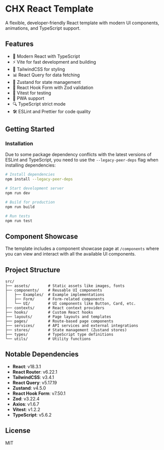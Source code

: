 # CHX React Template

A flexible, developer-friendly React template with modern UI components, animations, and TypeScript support.

## Features

- 🔄 Modern React with TypeScript
- ⚡ Vite for fast development and building
- 🎨 TailwindCSS for styling
- 📊 React Query for data fetching
- 🧩 Zustand for state management
- 📝 React Hook Form with Zod validation
- 🧪 Vitest for testing
- 📱 PWA support
- 🔍 TypeScript strict mode
- 🛠️ ESLint and Prettier for code quality

## Getting Started

### Installation

Due to some package dependency conflicts with the latest versions of ESLint and TypeScript, you need to use the `--legacy-peer-deps` flag when installing dependencies:

```bash
# Install dependencies
npm install --legacy-peer-deps

# Start development server
npm run dev

# Build for production
npm run build

# Run tests
npm run test
```

## Component Showcase

The template includes a component showcase page at `/components` where you can view and interact with all the available UI components.

## Project Structure

```
src/
├── assets/        # Static assets like images, fonts
├── components/    # Reusable UI components
│   ├── Examples/  # Example implementations
│   ├── Form/      # Form-related components
│   └── UI/        # UI components like Button, Card, etc.
├── contexts/      # React context providers
├── hooks/         # Custom React hooks
├── layouts/       # Page layouts and templates
├── pages/         # Route-based page components
├── services/      # API services and external integrations
├── stores/        # State management (Zustand stores)
├── types/         # TypeScript type definitions
└── utils/         # Utility functions
```

## Notable Dependencies

- **React**: v18.3.1
- **React Router**: v6.22.1
- **TailwindCSS**: v3.4.1
- **React Query**: v5.17.19
- **Zustand**: v4.5.0
- **React Hook Form**: v7.50.1
- **Zod**: v3.22.4
- **Axios**: v1.6.7
- **Vitest**: v1.2.2
- **TypeScript**: v5.6.2

## License

MIT
